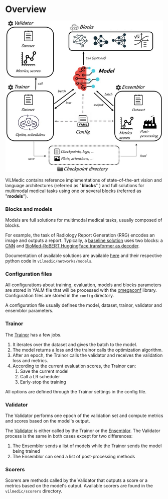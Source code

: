 
# Overview
<img src="images/overview.jpg" />

ViLMedic contains reference implementations of state-of-the-art vision and 
language architectures (referred as "**blocks**" ) and full solutions for multimodal medical 
tasks using one or several blocks (referred as "**models**").

### Blocks and models
Models are full solutions for multimodal medical tasks, usually composed of blocks. <br/>

For example, the task of Radiology Report Generation (RRG) encodes an image and outputs a report. Typically, a 
[baseline solution](https://github.com/jbdel/vilmedic/blob/main/vilmedic/networks/models/rrg/RRG.py) uses two blocks: a [CNN](https://github.com/jbdel/vilmedic/blob/main/vilmedic/networks/blocks/vision/cnn.py) 
and [BioMed-RoBERT HuggingFace transformer as decoder](https://github.com/jbdel/vilmedic/blob/main/vilmedic/networks/blocks/huggingface/encoder_decoder/encoder_decoder_model.py).

Documentation of available solutions are available [here](https://vilmedic.readthedocs.io/en/latest/vilmedic/models.html) and their respective python code in 
`vilmedic/networks/models`.

### Configuration files
All configurations about training, evaluation, models and blocks parameters are stored in YALM file that will be processed with the 
[omegaconf](https://github.com/omry/omegaconf) library. Configuration files are stored in the `config` directory. 

A configuration file usually defines the model, dataset, trainor, validator and ensemblor parameters.

### Trainor

The [Trainor](https://github.com/jbdel/vilmedic/blob/main/vilmedic/executors/trainor.py) has a few jobs.
1. It iterates over the dataset and gives the batch to the model. 
1. The model returns a loss and the trainor calls the optimization algorithm. 
1. After an epoch, the Trainor calls the validator and receives the validation loss and metrics. 
1. According to the current evaluation scores, the Trainor can:
    1. Save the current model
    1. Call a LR scheduler
    1. Early-stop the training

All options are defined through the Trainor settings in the config file.

### Validator
The Validator performs one epoch of the validation set and compute metrics and scores based on the model's output.

The [Validator](https://github.com/jbdel/vilmedic/blob/main/vilmedic/executors/validator.py) is 
either called by the Trainor or the [Ensemblor](https://github.com/jbdel/vilmedic/blob/main/bin/ensemble.py).
The Validator process is the same in both cases except for two differences:
1. The Ensemblor sends a list of models while the Trainor sends the model being trained
1. The Ensemblor can send a list of post-processing methods

### Scorers
Scorers are methods called by the Validator that outputs a score or a metrics based on the model's output.
Available scorers are found in the `vilmedic/scorers` directory.

